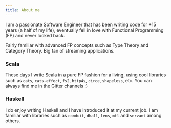 ```yaml
---
title: About me
---
```


I am a passionate Software Engineer that has been writing code for +15 years (a half of my life), eventually fell in love with Functional Programming (FP) and never looked back.

Fairly familiar with advanced FP concepts such as Type Theory and Category Theory. Big fan of streaming applications.

### Scala

These days I write Scala in a pure FP fashion for a living, using cool libraries such as `cats`, `cats-effect`, `fs2`, `http4s`, `circe`, `shapeless`, etc. You can always find me in the Gitter channels :)

### Haskell

I do enjoy writing Haskell and I have introduced it at my current job. I am familiar with libraries such as `conduit`, `dhall`, `lens`, `mtl` and `servant` among others.
